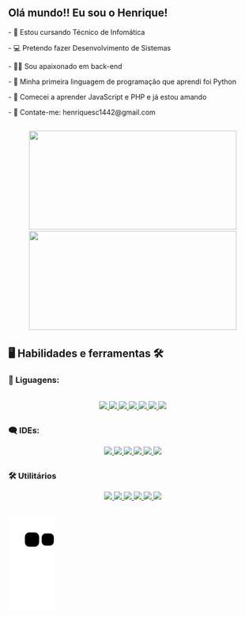 ## Olá mundo!! Eu sou o Henrique!

<p>- 🎒 Estou cursando Técnico de Infomática</p>
<p>- 💻 Pretendo fazer Desenvolvimento de Sistemas</p>
<p>- 👨‍💻 Sou apaixonado em back-end</p>
<p>- 🐍 Minha primeira linguagem de programação que aprendi foi Python</p>
<p>- 🐘 Comecei a aprender JavaScript e PHP e já estou amando</p>
<p>- 📧 Contate-me: henriquesc1442@gmail.com</p>

##

<div align="center">
  <a href="https://github.com/Henrique-sc">
    <img height="200em" width="420em" src="https://github-readme-stats.vercel.app/api?username=Henrique-Sc&show_icons=true&theme=dark&include_all_commits=true&count_private=true"/>
    <br>
    <img height="200em" width="420em" src="https://github-readme-stats.vercel.app/api/top-langs/?username=Henrique-Sc&layout=compact&langs_count=10&theme=dark"/>
  </a>
</div>

 ## 🖥 Habilidades e ferramentas 🛠

### 💬 Liguagens:
<div style="display: inline_block" align="center"><br>
  <a href="https://github.com/Henrique-sc">
    <img src="https://cdn.jsdelivr.net/gh/devicons/devicon/icons/html5/html5-original.svg" width="45px">
    <img src="https://cdn.jsdelivr.net/gh/devicons/devicon/icons/css3/css3-original.svg" width="45px">
    <img src="https://cdn.jsdelivr.net/gh/devicons/devicon/icons/javascript/javascript-original.svg" width="45px">
    <img src="https://cdn.jsdelivr.net/gh/devicons/devicon/icons/python/python-original.svg" width="45px">
    <img src="https://cdn.jsdelivr.net/gh/devicons/devicon/icons/android/android-plain.svg" width="45px">
    <img src="https://cdn.jsdelivr.net/gh/devicons/devicon/icons/php/php-original.svg" width="45px">
    <img src="https://cdn.jsdelivr.net/gh/devicons/devicon/icons/mysql/mysql-original.svg" width="45px">
  </a>
</div>

## 

### 🗨 IDEs:
<div style="display: inline_block" align="center">
  <a href="https://github.com/Henrique-sc">
    <img src="https://cdn.discordapp.com/attachments/757670175485984848/950533713668763648/pycharm-icon.svg" width="45px"/>
    <img src="https://cdn.jsdelivr.net/gh/devicons/devicon/icons/vscode/vscode-original.svg" width="45px"/>
    <img src="https://cdn.jsdelivr.net/gh/devicons/devicon/icons/visualstudio/visualstudio-plain.svg" width="45px"/>
    <img src="https://cdn.discordapp.com/attachments/757670175485984848/950539046403325982/SublimeText-icon.svg" width="50px">
    <img src="https://cdn.discordapp.com/attachments/757670175485984848/950539045723840533/icons8-android-studio.svg" width="45px">
    <img src="https://cdn.jsdelivr.net/gh/devicons/devicon/icons/godot/godot-original.svg" width="50px"/>
  </a>
</div>

##

### 🛠 Utilitários
<div style="display: inline_block" align="center">
  <a href="https://github.com/Henrique-sc">
    <img src="https://cdn.discordapp.com/attachments/757670175485984848/950541788928675950/icons8-chrome.svg" width="45px">
    <img src="https://cdn.discordapp.com/attachments/757670175485984848/950541789113245696/icons8-office-365.svg" width="45px">
    <img src="https://cdn.discordapp.com/attachments/757670175485984848/950541789348114482/icons8-equipes-da-microsoft.svg" width="45px">  
    <img src="https://cdn.discordapp.com/attachments/757670175485984848/950539046080352336/icon-photoshop.svg" width="45px">
    <img src="https://cdn.jsdelivr.net/gh/devicons/devicon/icons/canva/canva-original.svg" width="45px"/>
    <img src="https://cdn.discordapp.com/attachments/757670175485984848/951097337659412480/virtualbox-icon.svg" width="45px">
  </a>
</div>

##

![Snake animation](https://github.com/Henrique-Sc/henrique-sc/blob/output/github-contribution-grid-snake.svg)


<!--

Créditos:
<a href="https://icons8.com/icon/6RHskkZGRABM/texto-sublime">Texto sublime icon by Icons8</a>
<a href="https://icons8.com/icon/xBW8JMtsQGFC/android-studio">Android Studio icon by Icons8</a>

<img src="" width="45px">

-->
